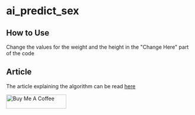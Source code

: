 # ai_predict_sex

## How to Use

Change the values for the weight and the height in the "Change Here" part of the code

## Article

The article explaining the algorithm can be read [here](https://diegosseabra.files.wordpress.com/2018/04/trabalho1_mpeq.pdf)

<a href="https://www.buymeacoffee.com/diegosseabra" target="_blank"><img src="https://cdn.buymeacoffee.com/buttons/arial-blue.png" alt="Buy Me A Coffee" width="162px" height="38px" ></a>
